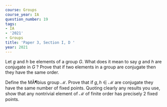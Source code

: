 ```yaml
---
course: Groups
course_year: IA
question_number: 19
tags:
- IA
- '2021'
- Groups
title: 'Paper 3, Section I, D '
year: 2021
---
```




Let $g$ and $h$ be elements of a group $G$. What does it mean to say $g$ and $h$ are conjugate in $G$ ? Prove that if two elements in a group are conjugate then they have the same order.

Define the MÃ¶bius group $\mathcal{M}$. Prove that if $g, h \in \mathcal{M}$ are conjugate they have the same number of fixed points. Quoting clearly any results you use, show that any nontrivial element of $\mathcal{M}$ of finite order has precisely 2 fixed points.